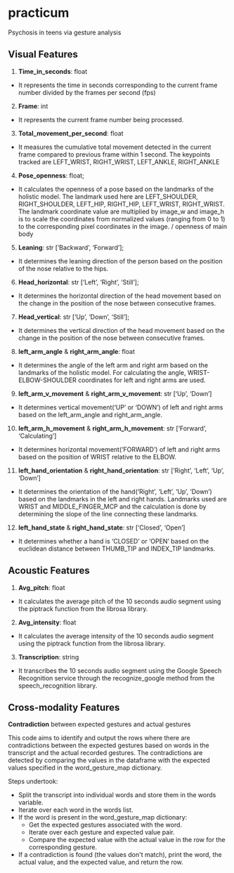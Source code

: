 # practicum
Psychosis in teens via gesture analysis

## Visual Features 
1. **Time_in_seconds**: float
- It represents the time in seconds corresponding to the current frame number divided by the frames per second (fps)

2. **Frame**: int
- It represents the current frame number being processed.

3. **Total_movement_per_second**: float
- It measures the cumulative total movement detected in the current frame compared to previous frame within 1 second. The keypoints tracked are LEFT_WRIST, RIGHT_WRIST, LEFT_ANKLE, RIGHT_ANKLE

4. **Pose_openness**: float;
- It calculates the openness of a pose based on the landmarks of the holistic model. The landmark used here are LEFT_SHOULDER, RIGHT_SHOULDER, LEFT_HIP, RIGHT_HIP, LEFT_WRIST, RIGHT_WRIST. The landmark coordinate value are multiplied by image_w and image_h is to scale the coordinates from normalized values (ranging from 0 to 1) to the corresponding pixel coordinates in the image. / openness of main body

5. **Leaning**: str [‘Backward’, ‘Forward’];
- It determines the leaning direction of the person based on the position of the nose relative to the hips.

6. **Head_horizontal**: str [‘Left’, ‘Right’, ‘Still’];
- It determines the horizontal direction of the head movement based on the change in the position of the nose between consecutive frames.

7. **Head_vertical**: str [‘Up’, ‘Down’, ‘Still’];
- It determines the vertical direction of the head movement based on the change in the position of the nose between consecutive frames.

8. **left_arm_angle** & **right_arm_angle**: float
- It determines the angle of the left arm and right arm based on the landmarks of the holistic model. For calculating the angle, WRIST-ELBOW-SHOULDER coordinates for left and right arms are used.

9. **left_arm_v_movement** & **right_arm_v_movement**: str [‘Up’, ‘Down’]
- It determines vertical movement(‘UP’ or ‘DOWN’) of left and right arms based on the left_arm_angle and right_arm_angle.

10. **left_arm_h_movement** & **right_arm_h_movement**: str [‘Forward’, ‘Calculating’]
- It determines horizontal movement(‘FORWARD’) of left and right arms based on the position of WRIST relative to the ELBOW.

11. **left_hand_orientation** & **right_hand_orientation**: str [‘Right’, ‘Left’, ‘Up’, ‘Down’]
- It determines the orientation of the hand(‘Right’, ‘Left’, ‘Up’, ‘Down’) based on the landmarks in the left and right hands. Landmarks used are WRIST and MIDDLE_FINGER_MCP and the calculation is done by determining the slope of the line connecting these landmarks.

12. **left_hand_state** & **right_hand_state**: str [‘Closed’, ‘Open’]
- It determines whether a hand is ‘CLOSED’ or ‘OPEN’ based on the euclidean distance between THUMB_TIP and INDEX_TIP landmarks. 

## Acoustic Features
1. **Avg_pitch**: float
- It calculates the average pitch of the 10 seconds audio segment using the piptrack function from the librosa library.

2. **Avg_intensity**: float
- It calculates the average intensity of the 10 seconds audio segment using the piptrack function from the librosa library.

3. **Transcription**: string 
- It transcribes the 10 seconds audio segment using the Google Speech Recognition service through the recognize_google method from the speech_recognition library.

## Cross-modality Features
**Contradiction** between expected gestures and actual gestures

This code aims to identify and output the rows where there are contradictions between the expected gestures based on words in the transcript and the actual recorded gestures. The contradictions are detected by comparing the values in the dataframe with the expected values specified in the word_gesture_map dictionary.

Steps undertook:
- Split the transcript into individual words and store them in the words variable.
- Iterate over each word in the words list.
- If the word is present in the word_gesture_map dictionary:
  - Get the expected gestures associated with the word.
  - Iterate over each gesture and expected value pair.
  - Compare the expected value with the actual value in the row for the corresponding gesture.
- If a contradiction is found (the values don't match), print the word, the actual value, and the expected value, and return the row.
